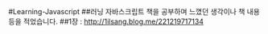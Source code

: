 #Learning-Javascript
##러닝 자바스크립트 책을 공부하며 느꼈던 생각이나 책 내용 등을 적었습니다.
##1장 : http://1ilsang.blog.me/221219717134
